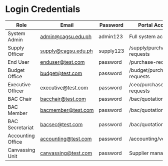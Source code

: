 # Login Credentials

| Role                | Email                    | Password    | Portal Access                |
|---------------------|--------------------------|-------------|------------------------------|
| System Admin        | admin@cagsu.edu.ph       | admin123    | Full system access           |
| Supply Officer      | supply@cagsu.edu.ph      | supply123   | /supply/purchase-requests    |
| End User            | enduser@test.com         | password    | /purchase-requests           |
| Budget Office       | budget@test.com          | password    | /budget/purchase-requests    |
| Executive Officer   | executive@test.com       | password    | /ceo/purchase-requests       |
| BAC Chair           | bacchair@test.com        | password    | /bac/quotations              |
| BAC Member          | bacmember@test.com       | password    | /bac/quotations              |
| BAC Secretariat     | bacsec@test.com          | password    | /bac/quotations              |
| Accounting Office   | accounting@test.com      | password    | /accounting/vouchers         |
| Canvassing Unit     | canvassing@test.com      | password    | Supplier management          |